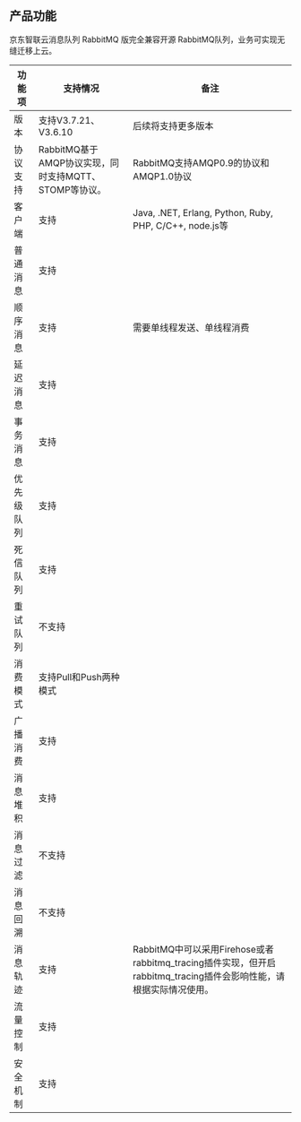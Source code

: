 ## 产品功能

京东智联云消息队列 RabbitMQ 版完全兼容开源 RabbitMQ队列，业务可实现无缝迁移上云。

| 功能项     | 支持情况                                              | 备注                                                         |
| ---------- | ----------------------------------------------------- | ------------------------------------------------------------ |
| 版本       | 支持V3.7.21、V3.6.10                                  | 后续将支持更多版本                                           |
| 协议支持   | RabbitMQ基于AMQP协议实现，同时支持MQTT、STOMP等协议。 | RabbitMQ支持AMQP0.9的协议和AMQP1.0协议                       |
| 客户端     | 支持                                                  | Java, .NET, Erlang, Python, Ruby, PHP, C/C++, node.js等      |
| 普通消息   | 支持                                                  |                                                              |
| 顺序消息   | 支持                                                  | 需要单线程发送、单线程消费                                   |
| 延迟消息   | 支持                                                  |                                                              |
| 事务消息   | 支持                                                  |                                                              |
| 优先级队列 | 支持                                                  |                                                              |
| 死信队列   | 支持                                                  |                                                              |
| 重试队列   | 不支持                                                |                                                              |
| 消费模式   | 支持Pull和Push两种模式                                |                                                              |
| 广播消费   | 支持                                                  |                                                              |
| 消息堆积   | 支持                                                  |                                                              |
| 消息过滤   | 不支持                                                |                                                              |
| 消息回溯   | 不支持                                                |                                                              |
| 消息轨迹   | 支持                                                  | RabbitMQ中可以采用Firehose或者rabbitmq_tracing插件实现，但开启rabbitmq_tracing插件会影响性能，请根据实际情况使用。 |
| 流量控制   | 支持                                                  |                                                              |
| 安全机制   | 支持                                                  |                                                              |
